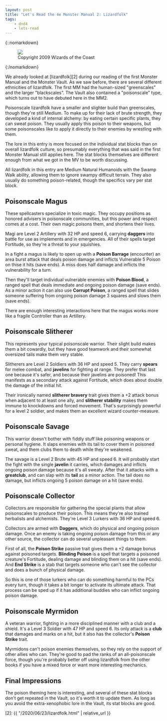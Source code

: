 ```yaml
---
layout: post
title: "Let's Read the 4e Monster Manual 2: Lizardfolk"
tags:
    - dnd4
    - lets-read
---
```


{::nomarkdown}
<figure class="center">
  <img src="{{ "/assets/wir-mm2-4e-lizardfolk.png" | absolute_url }}"/>
  <figcaption>
    Copyright 2009 Wizards of the Coast
  </figcaption>
</figure>
{:/nomarkdown}

We already looked at [lizardfolk][2] during our reading of the first Monster
Manual and the Monster Vault. As we saw before, there are several different
ethnicities of lizardfolk. The first MM had the human-sized "greenscales" and
the larger "blackscales". The Vault also contained a "poisonscale" type, which
turns out to have debuted here in the MM2.

Poisonscale lizardfolk have a smaller and slighter build than greenscales,
though they're still Medium. To make up for their lack of brute strength, they
developed a kind of internal alchemy: by eating certain specific plants, they
can sweat poison. They usually apply this poison to their weapons, but some
poisonscales like to apply it directly to their enemies by wrestling with them.

The lore in this entry is more focused on the individual stat blocks than on
overall lizardfolk culture, so presumably everything that was said in the first
Monster Manual still applies here. The stat blocks themselves are different
enough from what we got in the MV to be worth discussing.

All lizardfolk in this entry are Medium Natural Humanoids with the Swamp Walk
ability, allowing them to ignore swampy difficult terrain. They also usually do
something poison-related, though the specifics vary per stat block.

## Poisonscale Magus

These spellcasters specialize in toxic magic. They occupy positions as honored
advisers in poisonscale communities, but this power and respect comes at a
cost. Their own magic poisons them, and shortens their lives.

Magi are Level 2 Artillery with 32 HP and speed 6, carrying **daggers** into
battle for use as implements and in emergencies. All of their spells target
Fortitude, so they're a threat to your squishies.

In a fight a magus is likely to open up with a **Poison Barrage** (encounter) an
area burst attack that deals poison damage and inflicts Vulnerable 5 Poison on
thise it hits (save ends). A miss does half damage and inflicts the
vulnerability for a turn.

Then they'll target individual vulnerable enemies with **Poison Blood**, a
ranged spell that deals immediate and ongoing poison damage (save ends). As a
minor action it can also use **Corrupt Poison**, a ranged spell that slides
someone suffering from ongoing poison damage 3 squares and slows them (save
ends).

There are enough interesting interactions here that the magus works more like a
fragile Controller than as Artillery.

## Poisonscale Slitherer

This represents your typical poisonscale warrior. Their slight build makes them
a bit cowardly, but they have good teamwork and their somewhat oversized tails
make them very stable.

Slitherers are Level 2 Soldiers with 36 HP and speed 5. They carry **spears**
for melee combat, and **javelins** for fighting at range. They prefer that last
one because it's safer, and because their javelins are poisoned! This manifests
as a secondary attack against Fortitude, which does about double the damage of
the initial hit.

Their ironically named **slitherer bravery** trait gives them a +2 attack bonus
when adjacent to at least one ally, and **slitherer stability** makes them
immune to knockdowns and forced movement. That's surprisingly powerful for a
level 2 soldier, and makes them an excellent wizard counter-measure.

## Poisonscale Savage

This warrior doesn't bother with fiddly stuff like poisoning weapons or personal
hygiene. It slaps enemies with its tail to cover them in poisoned sweat, and
them clubs them to death while they're weakened.

The savage is a Level 2 Brute with 45 HP and speed 6. It will probably start the
fight with the single **javelin** it carries, which damages and inflicts ongoing
poison damage because it's all sweaty. After that it attacks with a
**greatclub**, and can slap with its **tail** as a minor action. The tail does
no damage, but inflicts ongoing 5 poison damage on a hit (save ends).

## Poisonscale Collector

Collectors are responsible for gathering the special plants that allow
poisonscales to produce their poison. This means they're also trained
herbalists and alchemists. They're Level 3 Lurkers with 36 HP and speed 6.

Collectors are armed with **Daggers**, which do physical and ongoing poison
damage. Once an enemy is taking ongoing poison damage from this or any other
source, the collector can do several unpleasant things to them.

First of all, the **Poison Strike** passive trait gives them a +2 damage bonus
against poisoned targets. **Blinding Poison** is a spell that targets a poisoned
creature's Fortitude, dealing damage and blinding them on a hit (save ends). And
**End Strike** is a stab that targets someone who can't see the collector and
does a bunch of physical damage.

So this is one of those lurkers who can do something harmful to the PCs every
turn, though it takes a bit longer to activate its ultimate attack. That process
can be sped up if it has additional buddies who can inflict ongoing poison
damage.

## Poisonscale Myrmidon

A veteran warrior, fighting in a more disciplined manner with a club and a
shield. It's a Level 3 Soldier with 47 HP and speed 6. Its only attack is a
**club** that damages and marks on a hit, but it also has the collector's
**Poison Strike** trait.

Myrmidons can't poison enemies themselves, so they rely on the support of other
allies who can. They're good to pad the ranks of an all-poisonscale force,
though you're probably better off using lizardfolk from the other books if you
have a mixed force or want more interesting mechanics.

## Final Impressions

The poison theming here is interesting, and several of these stat blocks don't
get repeated in the Vault, so it's worth it to update them. As long as you avoid
the extra-xenophobic lore in the Vault, its stat blocks are good.

[2]:  {{ "/2020/06/23/lizardfolk.html" | relative_url }}
